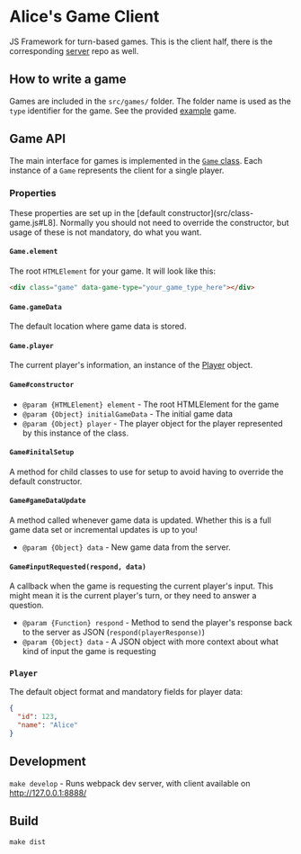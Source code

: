 # Alice's Game Client

JS Framework for turn-based games. This is the client half, there is the corresponding [server](https://github.com/alicerehfeldt/alices-game-server) repo as well.

## How to write a game

Games are included in the `src/games/` folder. The folder name is used as the `type` identifier for the game. See the provided [example](src/games/example) game.

## Game API

The main interface for games is implemented in the [`Game` class](src/class-game.js). Each instance of a `Game` represents the client for a single player.

### Properties

These properties are set up in the [default constructor](src/class-game.js#L8]. Normally you should not need to override the constructor, but usage of these is not mandatory, do what you want.

#### `Game.element`
The root `HTMLElement` for your game. It will look like this:

````html
<div class="game" data-game-type="your_game_type_here"></div>
````

#### `Game.gameData`
The default location where game data is stored.

#### `Game.player`
The current player's information, an instance of the [Player](#player) object.

#### `Game#constructor`
* `@param {HTMLElement} element` - The root HTMLElement for the game
* `@param {Object} initialGameData` - The initial game data
* `@param {Object} player` - The player object for the player represented by this instance of the class.

#### `Game#initalSetup`
A method for child classes to use for setup to avoid having to override the default constructor.

#### `Game#gameDataUpdate`
A method called whenever game data is updated. Whether this is a full game data set or incremental updates is up to you!

* `@param {Object} data` - New game data from the server.

#### `Game#inputRequested(respond, data)`

A callback when the game is requesting the current player's input. This might mean it is the current player's turn, or they need to answer a question.

* `@param {Function} respond` - Method to send the player's response back to the server as JSON (`respond(playerResponse)`)
* `@param {Object} data` - A JSON object with more context about what kind of input the game is requesting

### `Player`
The default object format and mandatory fields for player data:

````json
{
  "id": 123,
  "name": "Alice"
}
````

## Development

`make develop` - Runs webpack dev server, with client available on http://127.0.0.1:8888/

## Build

`make dist`
